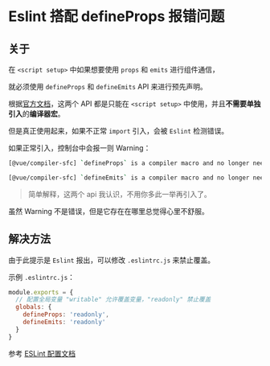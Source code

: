 # Eslint 搭配 defineProps 报错问题

## 关于

在 `<script setup>` 中如果想要使用 `props` 和 `emits` 进行组件通信，

就必须使用 `defineProps` 和 `defineEmits` API 来进行预先声明。

根据[官方文档](https://v3.cn.vuejs.org/api/sfc-script-setup.html#defineprops-%E5%92%8C-defineemits)，这两个 API 都是只能在 `<script setup>` 中使用，并且**不需要单独引入**的**编译器宏**。

但是真正使用起来，如果不正常 `import` 引入，会被 `Eslint` 检测错误。

如果正常引入，控制台中会报一则 Warning：

```sh
[@vue/compiler-sfc] `defineProps` is a compiler macro and no longer needs to be imported.

[@vue/compiler-sfc] `defineEmits` is a compiler macro and no longer needs to be imported.
```

> 简单解释，这两个 api 我认识，不用你多此一举再引入了。

虽然 Warning 不是错误，但是它存在在哪里总觉得心里不舒服。

## 解决方法

由于此提示是 `Eslint` 报出，可以修改 `.eslintrc.js` 来禁止覆盖。

示例 `.eslintrc.js`：

```js
module.exports = {
  // 配置全局变量 "writable" 允许覆盖变量，"readonly" 禁止覆盖
  globals: {
    defineProps: 'readonly',
    defineEmits: 'readonly'
  }
}
```

参考 [ESLint 配置文档](https://eslint.org/docs/user-guide/configuring/language-options#specifying-globals)

